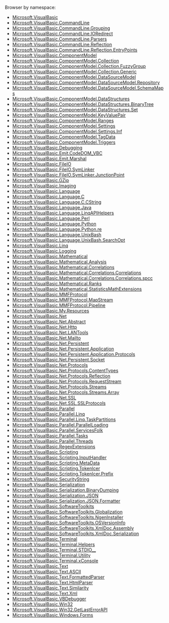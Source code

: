 Browser by namespace:

+ <a href="#" onClick="load('/docs/Microsoft.VisualBasic/index.md')">Microsoft.VisualBasic</a>
+ <a href="#" onClick="load('/docs/Microsoft.VisualBasic.CommandLine/index.md')">Microsoft.VisualBasic.CommandLine</a>
+ <a href="#" onClick="load('/docs/Microsoft.VisualBasic.CommandLine.Grouping/index.md')">Microsoft.VisualBasic.CommandLine.Grouping</a>
+ <a href="#" onClick="load('/docs/Microsoft.VisualBasic.CommandLine.IORedirect/index.md')">Microsoft.VisualBasic.CommandLine.IORedirect</a>
+ <a href="#" onClick="load('/docs/Microsoft.VisualBasic.CommandLine.Parsers/index.md')">Microsoft.VisualBasic.CommandLine.Parsers</a>
+ <a href="#" onClick="load('/docs/Microsoft.VisualBasic.CommandLine.Reflection/index.md')">Microsoft.VisualBasic.CommandLine.Reflection</a>
+ <a href="#" onClick="load('/docs/Microsoft.VisualBasic.CommandLine.Reflection.EntryPoints/index.md')">Microsoft.VisualBasic.CommandLine.Reflection.EntryPoints</a>
+ <a href="#" onClick="load('/docs/Microsoft.VisualBasic.ComponentModel/index.md')">Microsoft.VisualBasic.ComponentModel</a>
+ <a href="#" onClick="load('/docs/Microsoft.VisualBasic.ComponentModel.Collection/index.md')">Microsoft.VisualBasic.ComponentModel.Collection</a>
+ <a href="#" onClick="load('/docs/Microsoft.VisualBasic.ComponentModel.Collection.FuzzyGroup/index.md')">Microsoft.VisualBasic.ComponentModel.Collection.FuzzyGroup</a>
+ <a href="#" onClick="load('/docs/Microsoft.VisualBasic.ComponentModel.Collection.Generic/index.md')">Microsoft.VisualBasic.ComponentModel.Collection.Generic</a>
+ <a href="#" onClick="load('/docs/Microsoft.VisualBasic.ComponentModel.DataSourceModel/index.md')">Microsoft.VisualBasic.ComponentModel.DataSourceModel</a>
+ <a href="#" onClick="load('/docs/Microsoft.VisualBasic.ComponentModel.DataSourceModel.Repository/index.md')">Microsoft.VisualBasic.ComponentModel.DataSourceModel.Repository</a>
+ <a href="#" onClick="load('/docs/Microsoft.VisualBasic.ComponentModel.DataSourceModel.SchemaMaps/index.md')">Microsoft.VisualBasic.ComponentModel.DataSourceModel.SchemaMaps</a>
+ <a href="#" onClick="load('/docs/Microsoft.VisualBasic.ComponentModel.DataStructures/index.md')">Microsoft.VisualBasic.ComponentModel.DataStructures</a>
+ <a href="#" onClick="load('/docs/Microsoft.VisualBasic.ComponentModel.DataStructures.BinaryTree/index.md')">Microsoft.VisualBasic.ComponentModel.DataStructures.BinaryTree</a>
+ <a href="#" onClick="load('/docs/Microsoft.VisualBasic.ComponentModel.DataStructures.Set/index.md')">Microsoft.VisualBasic.ComponentModel.DataStructures.Set</a>
+ <a href="#" onClick="load('/docs/Microsoft.VisualBasic.ComponentModel.KeyValuePair/index.md')">Microsoft.VisualBasic.ComponentModel.KeyValuePair</a>
+ <a href="#" onClick="load('/docs/Microsoft.VisualBasic.ComponentModel.Ranges/index.md')">Microsoft.VisualBasic.ComponentModel.Ranges</a>
+ <a href="#" onClick="load('/docs/Microsoft.VisualBasic.ComponentModel.Settings/index.md')">Microsoft.VisualBasic.ComponentModel.Settings</a>
+ <a href="#" onClick="load('/docs/Microsoft.VisualBasic.ComponentModel.Settings.Inf/index.md')">Microsoft.VisualBasic.ComponentModel.Settings.Inf</a>
+ <a href="#" onClick="load('/docs/Microsoft.VisualBasic.ComponentModel.TagData/index.md')">Microsoft.VisualBasic.ComponentModel.TagData</a>
+ <a href="#" onClick="load('/docs/Microsoft.VisualBasic.ComponentModel.Triggers/index.md')">Microsoft.VisualBasic.ComponentModel.Triggers</a>
+ <a href="#" onClick="load('/docs/Microsoft.VisualBasic.Debugging/index.md')">Microsoft.VisualBasic.Debugging</a>
+ <a href="#" onClick="load('/docs/Microsoft.VisualBasic.Emit.CodeDOM_VBC/index.md')">Microsoft.VisualBasic.Emit.CodeDOM_VBC</a>
+ <a href="#" onClick="load('/docs/Microsoft.VisualBasic.Emit.Marshal/index.md')">Microsoft.VisualBasic.Emit.Marshal</a>
+ <a href="#" onClick="load('/docs/Microsoft.VisualBasic.FileIO/index.md')">Microsoft.VisualBasic.FileIO</a>
+ <a href="#" onClick="load('/docs/Microsoft.VisualBasic.FileIO.SymLinker/index.md')">Microsoft.VisualBasic.FileIO.SymLinker</a>
+ <a href="#" onClick="load('/docs/Microsoft.VisualBasic.FileIO.SymLinker.JunctionPoint/index.md')">Microsoft.VisualBasic.FileIO.SymLinker.JunctionPoint</a>
+ <a href="#" onClick="load('/docs/Microsoft.VisualBasic.GZip/index.md')">Microsoft.VisualBasic.GZip</a>
+ <a href="#" onClick="load('/docs/Microsoft.VisualBasic.Imaging/index.md')">Microsoft.VisualBasic.Imaging</a>
+ <a href="#" onClick="load('/docs/Microsoft.VisualBasic.Language/index.md')">Microsoft.VisualBasic.Language</a>
+ <a href="#" onClick="load('/docs/Microsoft.VisualBasic.Language.C/index.md')">Microsoft.VisualBasic.Language.C</a>
+ <a href="#" onClick="load('/docs/Microsoft.VisualBasic.Language.C.CString/index.md')">Microsoft.VisualBasic.Language.C.CString</a>
+ <a href="#" onClick="load('/docs/Microsoft.VisualBasic.Language.Java/index.md')">Microsoft.VisualBasic.Language.Java</a>
+ <a href="#" onClick="load('/docs/Microsoft.VisualBasic.Language.LinqAPIHelpers/index.md')">Microsoft.VisualBasic.Language.LinqAPIHelpers</a>
+ <a href="#" onClick="load('/docs/Microsoft.VisualBasic.Language.Perl/index.md')">Microsoft.VisualBasic.Language.Perl</a>
+ <a href="#" onClick="load('/docs/Microsoft.VisualBasic.Language.Python/index.md')">Microsoft.VisualBasic.Language.Python</a>
+ <a href="#" onClick="load('/docs/Microsoft.VisualBasic.Language.Python.re/index.md')">Microsoft.VisualBasic.Language.Python.re</a>
+ <a href="#" onClick="load('/docs/Microsoft.VisualBasic.Language.UnixBash/index.md')">Microsoft.VisualBasic.Language.UnixBash</a>
+ <a href="#" onClick="load('/docs/Microsoft.VisualBasic.Language.UnixBash.SearchOpt/index.md')">Microsoft.VisualBasic.Language.UnixBash.SearchOpt</a>
+ <a href="#" onClick="load('/docs/Microsoft.VisualBasic.Linq/index.md')">Microsoft.VisualBasic.Linq</a>
+ <a href="#" onClick="load('/docs/Microsoft.VisualBasic.Logging/index.md')">Microsoft.VisualBasic.Logging</a>
+ <a href="#" onClick="load('/docs/Microsoft.VisualBasic.Mathematical/index.md')">Microsoft.VisualBasic.Mathematical</a>
+ <a href="#" onClick="load('/docs/Microsoft.VisualBasic.Mathematical.Analysis/index.md')">Microsoft.VisualBasic.Mathematical.Analysis</a>
+ <a href="#" onClick="load('/docs/Microsoft.VisualBasic.Mathematical.Correlations/index.md')">Microsoft.VisualBasic.Mathematical.Correlations</a>
+ <a href="#" onClick="load('/docs/Microsoft.VisualBasic.Mathematical.Correlations.Correlations/index.md')">Microsoft.VisualBasic.Mathematical.Correlations.Correlations</a>
+ <a href="#" onClick="load('/docs/Microsoft.VisualBasic.Mathematical.Correlations.Correlations.spcc/index.md')">Microsoft.VisualBasic.Mathematical.Correlations.Correlations.spcc</a>
+ <a href="#" onClick="load('/docs/Microsoft.VisualBasic.Mathematical.Ranks/index.md')">Microsoft.VisualBasic.Mathematical.Ranks</a>
+ <a href="#" onClick="load('/docs/Microsoft.VisualBasic.Mathematical.StatisticsMathExtensions/index.md')">Microsoft.VisualBasic.Mathematical.StatisticsMathExtensions</a>
+ <a href="#" onClick="load('/docs/Microsoft.VisualBasic.MMFProtocol/index.md')">Microsoft.VisualBasic.MMFProtocol</a>
+ <a href="#" onClick="load('/docs/Microsoft.VisualBasic.MMFProtocol.MapStream/index.md')">Microsoft.VisualBasic.MMFProtocol.MapStream</a>
+ <a href="#" onClick="load('/docs/Microsoft.VisualBasic.MMFProtocol.Pipeline/index.md')">Microsoft.VisualBasic.MMFProtocol.Pipeline</a>
+ <a href="#" onClick="load('/docs/Microsoft.VisualBasic.My.Resources/index.md')">Microsoft.VisualBasic.My.Resources</a>
+ <a href="#" onClick="load('/docs/Microsoft.VisualBasic.Net/index.md')">Microsoft.VisualBasic.Net</a>
+ <a href="#" onClick="load('/docs/Microsoft.VisualBasic.Net.Abstract/index.md')">Microsoft.VisualBasic.Net.Abstract</a>
+ <a href="#" onClick="load('/docs/Microsoft.VisualBasic.Net.Http/index.md')">Microsoft.VisualBasic.Net.Http</a>
+ <a href="#" onClick="load('/docs/Microsoft.VisualBasic.Net.LANTools/index.md')">Microsoft.VisualBasic.Net.LANTools</a>
+ <a href="#" onClick="load('/docs/Microsoft.VisualBasic.Net.Mailto/index.md')">Microsoft.VisualBasic.Net.Mailto</a>
+ <a href="#" onClick="load('/docs/Microsoft.VisualBasic.Net.Persistent/index.md')">Microsoft.VisualBasic.Net.Persistent</a>
+ <a href="#" onClick="load('/docs/Microsoft.VisualBasic.Net.Persistent.Application/index.md')">Microsoft.VisualBasic.Net.Persistent.Application</a>
+ <a href="#" onClick="load('/docs/Microsoft.VisualBasic.Net.Persistent.Application.Protocols/index.md')">Microsoft.VisualBasic.Net.Persistent.Application.Protocols</a>
+ <a href="#" onClick="load('/docs/Microsoft.VisualBasic.Net.Persistent.Socket/index.md')">Microsoft.VisualBasic.Net.Persistent.Socket</a>
+ <a href="#" onClick="load('/docs/Microsoft.VisualBasic.Net.Protocols/index.md')">Microsoft.VisualBasic.Net.Protocols</a>
+ <a href="#" onClick="load('/docs/Microsoft.VisualBasic.Net.Protocols.ContentTypes/index.md')">Microsoft.VisualBasic.Net.Protocols.ContentTypes</a>
+ <a href="#" onClick="load('/docs/Microsoft.VisualBasic.Net.Protocols.Reflection/index.md')">Microsoft.VisualBasic.Net.Protocols.Reflection</a>
+ <a href="#" onClick="load('/docs/Microsoft.VisualBasic.Net.Protocols.RequestStream/index.md')">Microsoft.VisualBasic.Net.Protocols.RequestStream</a>
+ <a href="#" onClick="load('/docs/Microsoft.VisualBasic.Net.Protocols.Streams/index.md')">Microsoft.VisualBasic.Net.Protocols.Streams</a>
+ <a href="#" onClick="load('/docs/Microsoft.VisualBasic.Net.Protocols.Streams.Array/index.md')">Microsoft.VisualBasic.Net.Protocols.Streams.Array</a>
+ <a href="#" onClick="load('/docs/Microsoft.VisualBasic.Net.SSL/index.md')">Microsoft.VisualBasic.Net.SSL</a>
+ <a href="#" onClick="load('/docs/Microsoft.VisualBasic.Net.SSL.SSLProtocols/index.md')">Microsoft.VisualBasic.Net.SSL.SSLProtocols</a>
+ <a href="#" onClick="load('/docs/Microsoft.VisualBasic.Parallel/index.md')">Microsoft.VisualBasic.Parallel</a>
+ <a href="#" onClick="load('/docs/Microsoft.VisualBasic.Parallel.Linq/index.md')">Microsoft.VisualBasic.Parallel.Linq</a>
+ <a href="#" onClick="load('/docs/Microsoft.VisualBasic.Parallel.Linq.TaskPartitions/index.md')">Microsoft.VisualBasic.Parallel.Linq.TaskPartitions</a>
+ <a href="#" onClick="load('/docs/Microsoft.VisualBasic.Parallel.ParallelLoading/index.md')">Microsoft.VisualBasic.Parallel.ParallelLoading</a>
+ <a href="#" onClick="load('/docs/Microsoft.VisualBasic.Parallel.ServicesFolk/index.md')">Microsoft.VisualBasic.Parallel.ServicesFolk</a>
+ <a href="#" onClick="load('/docs/Microsoft.VisualBasic.Parallel.Tasks/index.md')">Microsoft.VisualBasic.Parallel.Tasks</a>
+ <a href="#" onClick="load('/docs/Microsoft.VisualBasic.Parallel.Threads/index.md')">Microsoft.VisualBasic.Parallel.Threads</a>
+ <a href="#" onClick="load('/docs/Microsoft.VisualBasic.RegexExtensions/index.md')">Microsoft.VisualBasic.RegexExtensions</a>
+ <a href="#" onClick="load('/docs/Microsoft.VisualBasic.Scripting/index.md')">Microsoft.VisualBasic.Scripting</a>
+ <a href="#" onClick="load('/docs/Microsoft.VisualBasic.Scripting.InputHandler/index.md')">Microsoft.VisualBasic.Scripting.InputHandler</a>
+ <a href="#" onClick="load('/docs/Microsoft.VisualBasic.Scripting.MetaData/index.md')">Microsoft.VisualBasic.Scripting.MetaData</a>
+ <a href="#" onClick="load('/docs/Microsoft.VisualBasic.Scripting.TokenIcer/index.md')">Microsoft.VisualBasic.Scripting.TokenIcer</a>
+ <a href="#" onClick="load('/docs/Microsoft.VisualBasic.Scripting.TokenIcer.Prefix/index.md')">Microsoft.VisualBasic.Scripting.TokenIcer.Prefix</a>
+ <a href="#" onClick="load('/docs/Microsoft.VisualBasic.SecurityString/index.md')">Microsoft.VisualBasic.SecurityString</a>
+ <a href="#" onClick="load('/docs/Microsoft.VisualBasic.Serialization/index.md')">Microsoft.VisualBasic.Serialization</a>
+ <a href="#" onClick="load('/docs/Microsoft.VisualBasic.Serialization.BinaryDumping/index.md')">Microsoft.VisualBasic.Serialization.BinaryDumping</a>
+ <a href="#" onClick="load('/docs/Microsoft.VisualBasic.Serialization.JSON/index.md')">Microsoft.VisualBasic.Serialization.JSON</a>
+ <a href="#" onClick="load('/docs/Microsoft.VisualBasic.Serialization.JSON.Formatter/index.md')">Microsoft.VisualBasic.Serialization.JSON.Formatter</a>
+ <a href="#" onClick="load('/docs/Microsoft.VisualBasic.SoftwareToolkits/index.md')">Microsoft.VisualBasic.SoftwareToolkits</a>
+ <a href="#" onClick="load('/docs/Microsoft.VisualBasic.SoftwareToolkits.Globalization/index.md')">Microsoft.VisualBasic.SoftwareToolkits.Globalization</a>
+ <a href="#" onClick="load('/docs/Microsoft.VisualBasic.SoftwareToolkits.NgenInstaller/index.md')">Microsoft.VisualBasic.SoftwareToolkits.NgenInstaller</a>
+ <a href="#" onClick="load('/docs/Microsoft.VisualBasic.SoftwareToolkits.OSVersionInfo/index.md')">Microsoft.VisualBasic.SoftwareToolkits.OSVersionInfo</a>
+ <a href="#" onClick="load('/docs/Microsoft.VisualBasic.SoftwareToolkits.XmlDoc.Assembly/index.md')">Microsoft.VisualBasic.SoftwareToolkits.XmlDoc.Assembly</a>
+ <a href="#" onClick="load('/docs/Microsoft.VisualBasic.SoftwareToolkits.XmlDoc.Serialization/index.md')">Microsoft.VisualBasic.SoftwareToolkits.XmlDoc.Serialization</a>
+ <a href="#" onClick="load('/docs/Microsoft.VisualBasic.Terminal/index.md')">Microsoft.VisualBasic.Terminal</a>
+ <a href="#" onClick="load('/docs/Microsoft.VisualBasic.Terminal.Helpers/index.md')">Microsoft.VisualBasic.Terminal.Helpers</a>
+ <a href="#" onClick="load('/docs/Microsoft.VisualBasic.Terminal.STDIO__/index.md')">Microsoft.VisualBasic.Terminal.STDIO__</a>
+ <a href="#" onClick="load('/docs/Microsoft.VisualBasic.Terminal.Utility/index.md')">Microsoft.VisualBasic.Terminal.Utility</a>
+ <a href="#" onClick="load('/docs/Microsoft.VisualBasic.Terminal.xConsole/index.md')">Microsoft.VisualBasic.Terminal.xConsole</a>
+ <a href="#" onClick="load('/docs/Microsoft.VisualBasic.Text/index.md')">Microsoft.VisualBasic.Text</a>
+ <a href="#" onClick="load('/docs/Microsoft.VisualBasic.Text.ASCII/index.md')">Microsoft.VisualBasic.Text.ASCII</a>
+ <a href="#" onClick="load('/docs/Microsoft.VisualBasic.Text.FormattedParser/index.md')">Microsoft.VisualBasic.Text.FormattedParser</a>
+ <a href="#" onClick="load('/docs/Microsoft.VisualBasic.Text.HtmlParser/index.md')">Microsoft.VisualBasic.Text.HtmlParser</a>
+ <a href="#" onClick="load('/docs/Microsoft.VisualBasic.Text.Similarity/index.md')">Microsoft.VisualBasic.Text.Similarity</a>
+ <a href="#" onClick="load('/docs/Microsoft.VisualBasic.Text.Xml/index.md')">Microsoft.VisualBasic.Text.Xml</a>
+ <a href="#" onClick="load('/docs/Microsoft.VisualBasic.VBDebugger/index.md')">Microsoft.VisualBasic.VBDebugger</a>
+ <a href="#" onClick="load('/docs/Microsoft.VisualBasic.Win32/index.md')">Microsoft.VisualBasic.Win32</a>
+ <a href="#" onClick="load('/docs/Microsoft.VisualBasic.Win32.GetLastErrorAPI/index.md')">Microsoft.VisualBasic.Win32.GetLastErrorAPI</a>
+ <a href="#" onClick="load('/docs/Microsoft.VisualBasic.Windows.Forms/index.md')">Microsoft.VisualBasic.Windows.Forms</a>